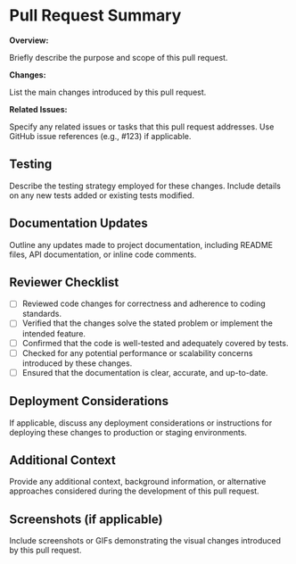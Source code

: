 # Pull Request Summary

**Overview:**

Briefly describe the purpose and scope of this pull request.

**Changes:**

List the main changes introduced by this pull request.

**Related Issues:**

Specify any related issues or tasks that this pull request addresses. Use GitHub issue references (e.g., #123) if applicable.

## Testing

Describe the testing strategy employed for these changes. Include details on any new tests added or existing tests modified.

## Documentation Updates

Outline any updates made to project documentation, including README files, API documentation, or inline code comments.

## Reviewer Checklist

- [ ] Reviewed code changes for correctness and adherence to coding standards.
- [ ] Verified that the changes solve the stated problem or implement the intended feature.
- [ ] Confirmed that the code is well-tested and adequately covered by tests.
- [ ] Checked for any potential performance or scalability concerns introduced by these changes.
- [ ] Ensured that the documentation is clear, accurate, and up-to-date.

## Deployment Considerations

If applicable, discuss any deployment considerations or instructions for deploying these changes to production or staging environments.

## Additional Context

Provide any additional context, background information, or alternative approaches considered during the development of this pull request.

## Screenshots (if applicable)

Include screenshots or GIFs demonstrating the visual changes introduced by this pull request.
